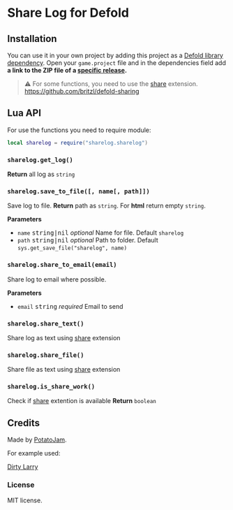 # Share Log for Defold

## Installation

You can use it in your own project by adding this project as a [Defold library dependency](http://www.defold.com/manuals/libraries/). Open your `game.project` file and in the dependencies field add **a link to the ZIP file of a [specific release](https://github.com/potatojam/defold-share-log/tags).**

> &#x26a0;&#xfe0f; For some functions, you need to use the [share](https://github.com/britzl/defold-sharing) extension. https://github.com/britzl/defold-sharing

## Lua API

For use the functions you need to require module:

```lua
local sharelog = require("sharelog.sharelog")
```

### `sharelog.get_log()`

**Return** all log as `string`

### `sharelog.save_to_file([, name[, path]])`

Save log to file. **Return** path as `string`. For **html** return empty `string`.

**Parameters**

- `name` <kbd>string|nil</kbd> _optional_ Name for file. Default `sharelog`
- `path` <kbd>string|nil</kbd> _optional_  Path to folder. Default `sys.get_save_file("sharelog", name)`

### `sharelog.share_to_email(email)`

Share log to email where possible.

**Parameters**

- `email` <kbd>string</kbd> _required_ Email to send
  
### `sharelog.share_text()`

Share log as text using [share](https://github.com/britzl/defold-sharing) extension

### `sharelog.share_file()`

Share file as text using [share](https://github.com/britzl/defold-sharing) extension

### `sharelog.is_share_work()`

Check if [share](https://github.com/britzl/defold-sharing) extention is available **Return** `boolean`

## Credits

Made by [PotatoJam](https://github.com/potatojam).

For example used:

[Dirty Larry](https://github.com/andsve/dirtylarry)

### License

MIT license.

